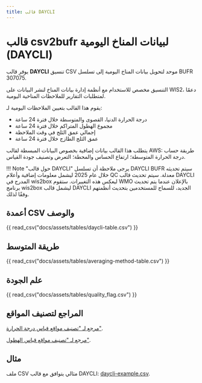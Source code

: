 ```yaml
---
title: قالب DAYCLI
---
```


# قالب csv2bufr لبيانات المناخ اليومية (DAYCLI)

يوفر قالب **DAYCLI** تنسيق CSV موحد لتحويل بيانات المناخ اليومية إلى تسلسل BUFR 307075.

التنسيق مخصص للاستخدام مع أنظمة إدارة بيانات المناخ لنشر البيانات على WIS2، دعمًا لمتطلبات التقارير للملاحظات المناخية اليومية.

يقوم هذا القالب بتعيين الملاحظات اليومية لـ:

 - درجة الحرارة الدنيا، القصوى والمتوسطة خلال فترة 24 ساعة
 - مجموع الهطول المتراكم خلال فترة 24 ساعة
 - إجمالي عمق الثلج في وقت الملاحظة
 - عمق الثلج الطازج خلال فترة 24 ساعة

يتطلب هذا القالب بيانات إضافية بخصوص البيانات المبسطة لقالب AWS: طريقة حساب درجة الحرارة المتوسطة؛ ارتفاع الحساس والمحطة؛ التعرض وتصنيف جودة القياس.

!!! Note "حول قالب DAYCLI"
    يرجى ملاحظة أن تسلسل DAYCLI BUFR سيتم تحديثه خلال عام 2025 ليشمل معلومات إضافية وأعلام QC معدلة. سيتم تحديث قالب DAYCLI المدرج في wis2box ليعكس هذه التغييرات. ستقوم WMO بالإعلان عندما يتم تحديث برنامج wis2box ليشمل قالب DAYCLI الجديد، للسماح للمستخدمين بتحديث أنظمتهم وفقًا لذلك.

## أعمدة CSV والوصف

{{ read_csv("docs/assets/tables/daycli-table.csv") }}

## طريقة المتوسط

{{ read_csv("docs/assets/tables/averaging-method-table.csv") }}

## علم الجودة

{{ read_csv("docs/assets/tables/quality_flag.csv") }}

## المراجع لتصنيف المواقع

[مرجع لـ "تصنيف مواقع قياس درجة الحرارة"](https://library.wmo.int/idviewer/35625/839).

[مرجع لـ "تصنيف مواقع قياس الهطول"](https://library.wmo.int/idviewer/35625/840).

## مثال

ملف CSV مثالي يتوافق مع قالب DAYCLI: [daycli-example.csv](./../../sample-data/daycli-example.csv).